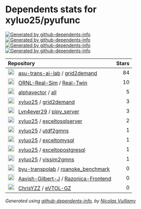 # Dependents stats for xyluo25/pyufunc

[![Generated by github-dependents-info](https://img.shields.io/static/v1?label=Used%20by&message=13&color=informational&logo=slickpic)](https://github.com/xyluo25/pyufunc/network/dependents)
[![Generated by github-dependents-info](https://img.shields.io/static/v1?label=Used%20by%20(public)&message=13&color=informational&logo=slickpic)](https://github.com/xyluo25/pyufunc/network/dependents)
[![Generated by github-dependents-info](https://img.shields.io/static/v1?label=Used%20by%20(private)&message=-13&color=informational&logo=slickpic)](https://github.com/xyluo25/pyufunc/network/dependents)
[![Generated by github-dependents-info](https://img.shields.io/static/v1?label=Used%20by%20(stars)&message=111&color=informational&logo=slickpic)](https://github.com/xyluo25/pyufunc/network/dependents)

| Repository | Stars  |
| :--------  | -----: |
|<img class="avatar mr-2" src="https://avatars.githubusercontent.com/u/74271152?s=40&v=4" width="20" height="20" alt="">  &nbsp; [asu-trans-ai-lab](https://github.com/asu-trans-ai-lab) / [grid2demand](https://github.com/asu-trans-ai-lab/grid2demand) | 84 |
|<img class="avatar mr-2" src="https://avatars.githubusercontent.com/u/119607574?s=40&v=4" width="20" height="20" alt="">  &nbsp; [ORNL-Real-Sim](https://github.com/ORNL-Real-Sim) / [Real-Twin](https://github.com/ORNL-Real-Sim/Real-Twin) | 10 |
|<img class="avatar mr-2" src="https://avatars.githubusercontent.com/u/11805788?s=40&v=4" width="20" height="20" alt="">  &nbsp; [alphavector](https://github.com/alphavector) / [all](https://github.com/alphavector/all) | 5 |
|<img class="avatar mr-2" src="https://avatars.githubusercontent.com/u/36498464?s=40&v=4" width="20" height="20" alt="">  &nbsp; [xyluo25](https://github.com/xyluo25) / [grid2demand](https://github.com/xyluo25/grid2demand) | 3 |
|<img class="avatar mr-2" src="https://avatars.githubusercontent.com/u/25952589?s=40&v=4" width="20" height="20" alt="">  &nbsp; [Lyn4ever29](https://github.com/Lyn4ever29) / [pipy_server](https://github.com/Lyn4ever29/pipy_server) | 3 |
|<img class="avatar mr-2" src="https://avatars.githubusercontent.com/u/36498464?s=40&v=4" width="20" height="20" alt="">  &nbsp; [xyluo25](https://github.com/xyluo25) / [exceltosqlserver](https://github.com/xyluo25/exceltosqlserver) | 2 |
|<img class="avatar mr-2" src="https://avatars.githubusercontent.com/u/36498464?s=40&v=4" width="20" height="20" alt="">  &nbsp; [xyluo25](https://github.com/xyluo25) / [utdf2gmns](https://github.com/xyluo25/utdf2gmns) | 1 |
|<img class="avatar mr-2" src="https://avatars.githubusercontent.com/u/36498464?s=40&v=4" width="20" height="20" alt="">  &nbsp; [xyluo25](https://github.com/xyluo25) / [exceltomysql](https://github.com/xyluo25/exceltomysql) | 1 |
|<img class="avatar mr-2" src="https://avatars.githubusercontent.com/u/36498464?s=40&v=4" width="20" height="20" alt="">  &nbsp; [xyluo25](https://github.com/xyluo25) / [exceltopostgresql](https://github.com/xyluo25/exceltopostgresql) | 1 |
|<img class="avatar mr-2" src="https://avatars.githubusercontent.com/u/36498464?s=40&v=4" width="20" height="20" alt="">  &nbsp; [xyluo25](https://github.com/xyluo25) / [vissim2gmns](https://github.com/xyluo25/vissim2gmns) | 1 |
|<img class="avatar mr-2" src="https://avatars.githubusercontent.com/u/55851450?s=40&v=4" width="20" height="20" alt="">  &nbsp; [byu-transpolab](https://github.com/byu-transpolab) / [roanoke_benchmark](https://github.com/byu-transpolab/roanoke_benchmark) | 0 |
|<img class="avatar mr-2" src="https://avatars.githubusercontent.com/u/71066342?s=40&v=4" width="20" height="20" alt="">  &nbsp; [Aavish-Gilbert-J](https://github.com/Aavish-Gilbert-J) / [Razonica-Frontend](https://github.com/Aavish-Gilbert-J/Razonica-Frontend) | 0 |
|<img class="avatar mr-2" src="https://avatars.githubusercontent.com/u/50180936?s=40&v=4" width="20" height="20" alt="">  &nbsp; [ChrisYZZ](https://github.com/ChrisYZZ) / [eVTOL-GZ](https://github.com/ChrisYZZ/eVTOL-GZ) | 0 |

_Generated using [github-dependents-info](https://github.com/nvuillam/github-dependents-info), by [Nicolas Vuillamy](https://github.com/nvuillam)_